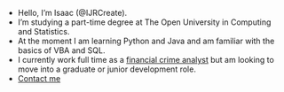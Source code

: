 - Hello, I’m Isaac (@IJRCreate).
- I’m studying a part-time degree at The Open University in Computing and Statistics.
- At the moment I am learning Python and Java and am familiar with the basics of VBA and SQL. 
- I currently work full time as a [financial crime analyst](https://www.linkedin.com/in/isaac-robinson-5a0b65117) but am looking to move into a graduate or junior development role.
- [Contact me](mailto:isaacjohnrobinson@outlook.com)
